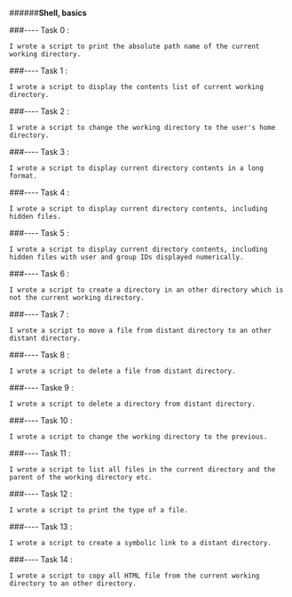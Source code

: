 ######**Shell, basics**

###---- Task 0  : 

	I wrote a script to print the absolute path name of the current working directory. 

###---- Task 1 :
	
	I wrote a script to display the contents list of current working directory.

###---- Task 2 : 

	I wrote a script to change the working directory to the user's home directory.

###---- Task 3 : 	

	I wrote a script to display current directory contents in a long format.

###---- Task 4 :

	I wrote a script to display current directory contents, including hidden files.

###---- Task 5 : 

	I wrote a script to display current directory contents, including hidden files with user and group IDs displayed numerically.

###---- Task 6 :

	I wrote a script to create a directory in an other directory which is not the current working directory. 

###---- Task 7 : 

	I wrote a script to move a file from distant directory to an other distant directory.

###---- Task 8 : 

	I wrote a script to delete a file from distant directory. 

###---- Taske 9 : 

	I wrote a script to delete a directory from distant directory.

###---- Task 10 : 

	I wrote a script to change the working directory to the previous. 

###---- Task 11 :

	I wrote a script to list all files in the current directory and the parent of the working directory etc. 

###---- Task 12 : 

	I wrote a script to print the type of a file. 

###---- Task 13 : 

	I wrote a script to create a symbolic link to a distant directory.

###---- Task 14 : 

	I wrote a script to copy all HTML file from the current working directory to an other directory.








